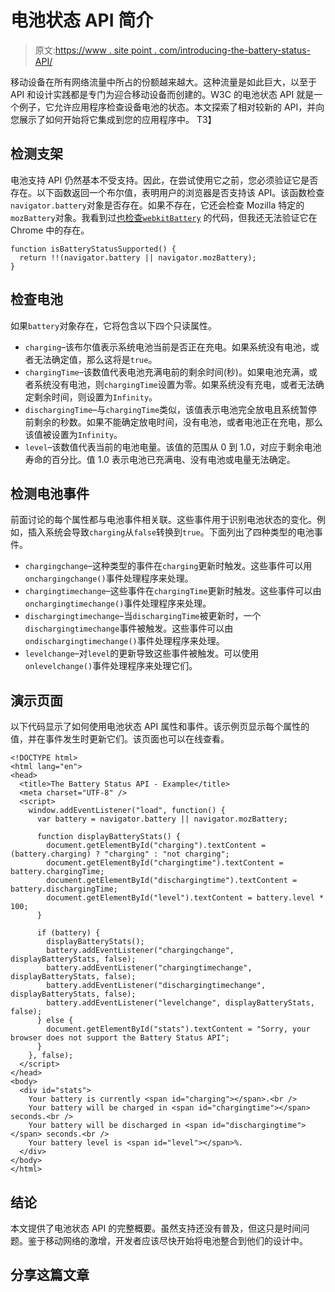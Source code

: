 # 电池状态 API 简介

> 原文:[https://www . site point . com/introducing-the-battery-status-API/](https://www.sitepoint.com/introducing-the-battery-status-api/)

移动设备在所有网络流量中所占的份额越来越大。这种流量是如此巨大，以至于 API 和设计实践都是专门为迎合移动设备而创建的。W3C 的电池状态 API 就是一个例子，它允许应用程序检查设备电池的状态。本文探索了相对较新的 API，并向您展示了如何开始将它集成到您的应用程序中。
T3】

## 检测支架

电池支持 API 仍然基本不受支持。因此，在尝试使用它之前，您必须验证它是否存在。以下函数返回一个布尔值，表明用户的浏览器是否支持该 API。该函数检查`navigator.battery`对象是否存在。如果不存在，它还会检查 Mozilla 特定的`mozBattery`对象。我看到过[也检查`webkitBattery`](https://developer.mozilla.org/en-US/docs/DOM/window.navigator.battery "window.navigator.battery - MDN") 的代码，但我还无法验证它在 Chrome 中的存在。

```
function isBatteryStatusSupported() {
  return !!(navigator.battery || navigator.mozBattery);
}
```

## 检查电池

如果`battery`对象存在，它将包含以下四个只读属性。

*   `charging`–该布尔值表示系统电池当前是否正在充电。如果系统没有电池，或者无法确定值，那么这将是`true`。
*   `chargingTime`–该数值代表电池充满电前的剩余时间(秒)。如果电池充满，或者系统没有电池，则`chargingTime`设置为零。如果系统没有充电，或者无法确定剩余时间，则设置为`Infinity`。
*   `dischargingTime`–与`chargingTime`类似，该值表示电池完全放电且系统暂停前剩余的秒数。如果不能确定放电时间，没有电池，或者电池正在充电，那么该值被设置为`Infinity`。
*   `level`–该数值代表当前的电池电量。该值的范围从 0 到 1.0，对应于剩余电池寿命的百分比。值 1.0 表示电池已充满电、没有电池或电量无法确定。

## 检测电池事件

前面讨论的每个属性都与电池事件相关联。这些事件用于识别电池状态的变化。例如，插入系统会导致`charging`从`false`转换到`true`。下面列出了四种类型的电池事件。

*   `chargingchange`–这种类型的事件在`charging`更新时触发。这些事件可以用`onchargingchange()`事件处理程序来处理。
*   `chargingtimechange`–这些事件在`chargingTime`更新时触发。这些事件可以由`onchargingtimechange()`事件处理程序来处理。
*   `dischargingtimechange`–当`dischargingTime`被更新时，一个`dischargingtimechange`事件被触发。这些事件可以由`ondischargingtimechange()`事件处理程序来处理。
*   `levelchange`–对`level`的更新导致这些事件被触发。可以使用`onlevelchange()`事件处理程序来处理它们。

## 演示页面

以下代码显示了如何使用电池状态 API 属性和事件。该示例页显示每个属性的值，并在事件发生时更新它们。该页面也可以在线查看。

```
<!DOCTYPE html>
<html lang="en">
<head>
  <title>The Battery Status API - Example</title>
  <meta charset="UTF-8" />
  <script>
    window.addEventListener("load", function() {
      var battery = navigator.battery || navigator.mozBattery;

      function displayBatteryStats() {
        document.getElementById("charging").textContent = (battery.charging) ? "charging" : "not charging";
        document.getElementById("chargingtime").textContent = battery.chargingTime;
        document.getElementById("dischargingtime").textContent = battery.dischargingTime;
        document.getElementById("level").textContent = battery.level * 100;
      }

      if (battery) {
        displayBatteryStats();
        battery.addEventListener("chargingchange", displayBatteryStats, false);
        battery.addEventListener("chargingtimechange", displayBatteryStats, false);
        battery.addEventListener("dischargingtimechange", displayBatteryStats, false);
        battery.addEventListener("levelchange", displayBatteryStats, false);
      } else {
        document.getElementById("stats").textContent = "Sorry, your browser does not support the Battery Status API";
      }
    }, false);
  </script>
</head>
<body>
  <div id="stats">
    Your battery is currently <span id="charging"></span>.<br />
    Your battery will be charged in <span id="chargingtime"></span> seconds.<br />
    Your battery will be discharged in <span id="dischargingtime"></span> seconds.<br />
    Your battery level is <span id="level"></span>%.
  </div>
</body>
</html>
```

## 结论

本文提供了电池状态 API 的完整概要。虽然支持还没有普及，但这只是时间问题。鉴于移动网络的激增，开发者应该尽快开始将电池整合到他们的设计中。

## 分享这篇文章